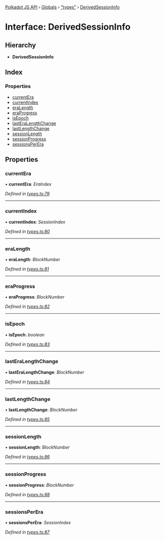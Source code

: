 [Polkadot JS API](../README.md) › [Globals](../globals.md) › ["types"](../modules/_types_.md) › [DerivedSessionInfo](_types_.derivedsessioninfo.md)

# Interface: DerivedSessionInfo

## Hierarchy

* **DerivedSessionInfo**

## Index

### Properties

* [currentEra](_types_.derivedsessioninfo.md#currentera)
* [currentIndex](_types_.derivedsessioninfo.md#currentindex)
* [eraLength](_types_.derivedsessioninfo.md#eralength)
* [eraProgress](_types_.derivedsessioninfo.md#eraprogress)
* [isEpoch](_types_.derivedsessioninfo.md#isepoch)
* [lastEraLengthChange](_types_.derivedsessioninfo.md#lasteralengthchange)
* [lastLengthChange](_types_.derivedsessioninfo.md#lastlengthchange)
* [sessionLength](_types_.derivedsessioninfo.md#sessionlength)
* [sessionProgress](_types_.derivedsessioninfo.md#sessionprogress)
* [sessionsPerEra](_types_.derivedsessioninfo.md#sessionsperera)

## Properties

###  currentEra

• **currentEra**: *EraIndex*

*Defined in [types.ts:79](https://github.com/polkadot-js/api/blob/453aacb669/packages/api-derive/src/types.ts#L79)*

___

###  currentIndex

• **currentIndex**: *SessionIndex*

*Defined in [types.ts:80](https://github.com/polkadot-js/api/blob/453aacb669/packages/api-derive/src/types.ts#L80)*

___

###  eraLength

• **eraLength**: *BlockNumber*

*Defined in [types.ts:81](https://github.com/polkadot-js/api/blob/453aacb669/packages/api-derive/src/types.ts#L81)*

___

###  eraProgress

• **eraProgress**: *BlockNumber*

*Defined in [types.ts:82](https://github.com/polkadot-js/api/blob/453aacb669/packages/api-derive/src/types.ts#L82)*

___

###  isEpoch

• **isEpoch**: *boolean*

*Defined in [types.ts:83](https://github.com/polkadot-js/api/blob/453aacb669/packages/api-derive/src/types.ts#L83)*

___

###  lastEraLengthChange

• **lastEraLengthChange**: *BlockNumber*

*Defined in [types.ts:84](https://github.com/polkadot-js/api/blob/453aacb669/packages/api-derive/src/types.ts#L84)*

___

###  lastLengthChange

• **lastLengthChange**: *BlockNumber*

*Defined in [types.ts:85](https://github.com/polkadot-js/api/blob/453aacb669/packages/api-derive/src/types.ts#L85)*

___

###  sessionLength

• **sessionLength**: *BlockNumber*

*Defined in [types.ts:86](https://github.com/polkadot-js/api/blob/453aacb669/packages/api-derive/src/types.ts#L86)*

___

###  sessionProgress

• **sessionProgress**: *BlockNumber*

*Defined in [types.ts:88](https://github.com/polkadot-js/api/blob/453aacb669/packages/api-derive/src/types.ts#L88)*

___

###  sessionsPerEra

• **sessionsPerEra**: *SessionIndex*

*Defined in [types.ts:87](https://github.com/polkadot-js/api/blob/453aacb669/packages/api-derive/src/types.ts#L87)*
